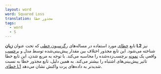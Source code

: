 ```yaml
---
layout: word
word: Squared Loss
translation: مجذور خطا
tags:
  - word
  - S
---
```

تابع [خطای](/L/loss) مورد استفاده در مساله‌های [رگرسیون خطی](/L/linear_regression) که تحت عنوان **زیان L2** نیز شناخته می‌شود. این تابع مجذور اختلاف بین مقدار پیش‌بینی‌شده توسط مدل و [برچسب](/L/label) واقعی یک [نمونه](/E/example) برچسب‌زده‌شده را محاسبه می‌کند. با توجه به مربع شدن، این تابع خطا تاثیر پیش‌بینی‌های اشتباه را بیشتر می‌کند. به همین دلیل، تابع مجذور خطا به نسبت [خطای L1](/L/l1_loss) شدیدتر به داده‌های پرت واکنش نشان می‌دهد.